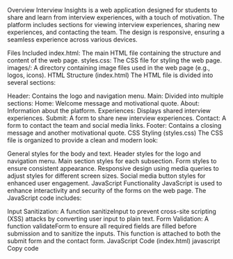 Overview
Interview Insights is a web application designed for students to share and learn from interview experiences, with a touch of motivation. The platform includes sections for viewing interview experiences, sharing new experiences, and contacting the team. The design is responsive, ensuring a seamless experience across various devices.

Files Included
index.html: The main HTML file containing the structure and content of the web page.
styles.css: The CSS file for styling the web page.
images/: A directory containing image files used in the web page (e.g., logos, icons).
HTML Structure (index.html)
The HTML file is divided into several sections:

Header: Contains the logo and navigation menu.
Main: Divided into multiple sections:
Home: Welcome message and motivational quote.
About: Information about the platform.
Experiences: Displays shared interview experiences.
Submit: A form to share new interview experiences.
Contact: A form to contact the team and social media links.
Footer: Contains a closing message and another motivational quote.
CSS Styling (styles.css)
The CSS file is organized to provide a clean and modern look:

General styles for the body and text.
Header styles for the logo and navigation menu.
Main section styles for each subsection.
Form styles to ensure consistent appearance.
Responsive design using media queries to adjust styles for different screen sizes.
Social media button styles for enhanced user engagement.
JavaScript Functionality
JavaScript is used to enhance interactivity and security of the forms on the web page. The JavaScript code includes:

Input Sanitization: A function sanitizeInput to prevent cross-site scripting (XSS) attacks by converting user input to plain text.
Form Validation: A function validateForm to ensure all required fields are filled before submission and to sanitize the inputs. This function is attached to both the submit form and the contact form.
JavaScript Code (index.html)
javascript
Copy code
<script>
    // Function to sanitize user input
    function sanitizeInput(input) {
        const div = document.createElement('div');
        div.innerText = input;
        return div.innerHTML;
    }

    // Function to validate form inputs
    function validateForm(event) {
        event.preventDefault();
        
        const name = document.getElementById('name').value;
        const company = document.getElementById('company').value;
        const date = document.getElementById('date').value;
        const experience = document.getElementById('experience').value;

        if (!name || !company || !date || !experience) {
            alert('All fields are required!');
            return false;
        }

        // Sanitize user inputs
        const sanitizedInputs = {
            name: sanitizeInput(name),
            company: sanitizeInput(company),
            date: sanitizeInput(date),
            experience: sanitizeInput(experience)
        };

        // Assuming form submission via AJAX or other means
        console.log('Form submitted with sanitized inputs:', sanitizedInputs);
        alert('Form submitted successfully!');

        // Reset the form
        document.getElementById('submit-form').reset();
        return true;
    }

    document.addEventListener('DOMContentLoaded', () => {
        document.getElementById('submit-form').addEventListener('submit', validateForm);
        document.getElementById('contact-form').addEventListener('submit', validateForm);
    });
</script>
